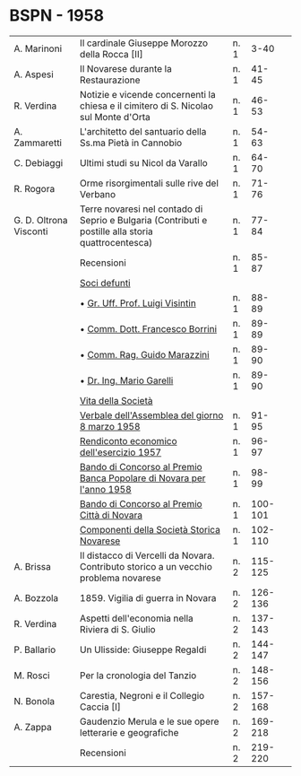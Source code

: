 # BSPN - 1958

<table>
    <tr>
        <td>A. Marinoni</td>
        <td>Il cardinale Giuseppe Morozzo della Rocca [II]</td>
        <td>n. 1</td>
        <td>3-40</td>
        <td></td>
    </tr>
    <tr>
        <td>A. Aspesi</td>
        <td>Il Novarese durante la Restaurazione</td>
        <td>n. 1</td>
        <td>41-45</td>
        <td></td>
    </tr>
    <tr>
        <td>R. Verdina</td>
        <td>Notizie e vicende concernenti la chiesa e il cimitero di S. Nicolao sul Monte d'Orta</td>
        <td>n. 1</td>
        <td>46-53</td>
        <td></td>
    </tr>
    <tr>
        <td>A. Zammaretti</td>
        <td>L'architetto del santuario della Ss.ma Piet&agrave; in Cannobio</td>
        <td>n. 1</td>
        <td>54-63</td>
        <td></td>
    </tr>
    <tr>
        <td>C. Debiaggi</td>
        <td>Ultimi studi su Nicol da Varallo</td>
        <td>n. 1</td>
        <td>64-70</td>
        <td></td>
    </tr>
    <tr>
        <td>R. Rogora</td>
        <td>Orme risorgimentali sulle rive del Verbano</td>
        <td>n. 1</td>
        <td>71-76</td>
        <td></td>
    </tr>
    <tr>
        <td>G. D. Oltrona Visconti</td>
        <td>Terre novaresi nel contado di Seprio e Bulgaria (Contributi e postille alla storia quattrocentesca)</td>
        <td>n. 1</td>
        <td>77-84</td>
        <td></td>
    </tr>
    <tr>
        <td></td>
        <td>Recensioni</td>
        <td>n. 1</td>
        <td>85-87</td>
        <td></td>
    </tr>
    <tr>
        <td></td>
        <td><a href="http://www.ssno.it/BSPNo/bspn_vita58.html#583">Soci defunti</a></td>
        <td></td>
        <td></td>
        <td></td>
    </tr>
    <tr>
        <td></td>
        <td>&bullet; <a href="http://www.ssno.it/BSPNo/bspn_vita58.html#583-1">Gr. Uff. Prof. Luigi Visintin</a></td>
        <td>n. 1</td>
        <td>88-89</td>
        <td></td>
    </tr>
    <tr>
        <td></td>
        <td>&bullet; <a href="http://www.ssno.it/BSPNo/bspn_vita58.html#583-2">Comm. Dott. Francesco Borrini</a></td>
        <td>n. 1</td>
        <td>89-89</td>
        <td></td>
    </tr>
    <tr>
        <td></td>
        <td>&bullet; <a href="http://www.ssno.it/BSPNo/bspn_vita58.html#583-3">Comm. Rag. Guido Marazzini</a></td>
        <td>n. 1</td>
        <td>89-90</td>
        <td></td>
    </tr>
    <tr>
        <td></td>
        <td>&bullet; <a href="http://www.ssno.it/BSPNo/bspn_vita58.html#583-4">Dr. Ing. Mario Garelli</a></td>
        <td>n. 1</td>
        <td>89-90</td>
        <td></td>
    </tr>
    <tr>
        <td></td>
        <td><a href="http://www.ssno.it/BSPNo/bspn_vita58.html#580">Vita della Societ&agrave;</a></td>
        <td></td>
        <td></td>
        <td></td>
    </tr>
    <tr>
        <td></td>
        <td><a href="http://www.ssno.it/BSPNo/bspn_vita58.html#581">Verbale dell'Assemblea del giorno 8 marzo 1958</a>
        </td>
        <td>n. 1</td>
        <td>91-95</td>
        <td></td>
    </tr>
    <tr>
        <td></td>
        <td><a href="http://www.ssno.it/BSPNo/bspn_vita58.html#582">Rendiconto economico dell'esercizio 1957</a></td>
        <td>n. 1</td>
        <td>96-97</td>
        <td></td>
    </tr>
    <tr>
        <td></td>
        <td><a href="http://www.ssno.it/BSPNo/bspn_vita58.html#584">Bando di Concorso al Premio Banca Popolare di
            Novara per l'anno 1958</a></td>
        <td>n. 1</td>
        <td>98-99</td>
        <td></td>
    </tr>
    <tr>
        <td></td>
        <td><a href="http://www.ssno.it/BSPNo/bspn_vita58.html#585">Bando di Concorso al Premio Citt&agrave; di
            Novara</a></td>
        <td>n. 1</td>
        <td>100-101</td>
        <td></td>
    </tr>
    <tr>
        <td></td>
        <td><a href="http://www.ssno.it/SSN/ssn_soci1958.html">Componenti della Societ&agrave; Storica
            Novarese</a>
        </td>
        <td>n. 1</td>
        <td>102-110</td>
        <td></td>
    </tr>
    <tr>
        <td>A. Brissa</td>
        <td>Il distacco di Vercelli da Novara. Contributo storico a un vecchio problema novarese</td>
        <td>n. 2</td>
        <td>115-125</td>
        <td></td>
    </tr>
    <tr>
        <td>A. Bozzola</td>
        <td>1859. Vigilia di guerra in Novara</td>
        <td>n. 2</td>
        <td>126-136</td>
        <td></td>
    </tr>
    <tr>
        <td>R. Verdina</td>
        <td>Aspetti dell'economia nella Riviera di S. Giulio</td>
        <td>n. 2</td>
        <td>137-143</td>
        <td></td>
    </tr>
    <tr>
        <td>P. Ballario</td>
        <td>Un Ulisside: Giuseppe Regaldi</td>
        <td>n. 2</td>
        <td>144-147</td>
        <td></td>
    </tr>
    <tr>
        <td>M. Rosci</td>
        <td>Per la cronologia del Tanzio</td>
        <td>n. 2</td>
        <td>148-156</td>
        <td></td>
    </tr>
    <tr>
        <td>N. Bonola</td>
        <td>Carestia, Negroni e il Collegio Caccia [I]</td>
        <td>n. 2</td>
        <td>157-168</td>
        <td></td>
    </tr>
    <tr>
        <td>A. Zappa</td>
        <td>Gaudenzio Merula e le sue opere letterarie e geografiche</td>
        <td>n. 2</td>
        <td>169-218</td>
        <td></td>
    </tr>
    <tr>
        <td></td>
        <td>Recensioni</td>
        <td>n. 2</td>
        <td>219-220</td>
        <td></td>
    </tr>
</table>